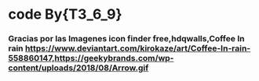 # code By{T3_6_9}

### Gracias por las Imagenes icon finder free,hdqwalls,Coffee In rain https://www.deviantart.com/kirokaze/art/Coffee-In-rain-558860147,https://geekybrands.com/wp-content/uploads/2018/08/Arrow.gif
